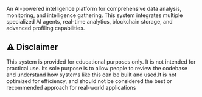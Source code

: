 
An AI-powered intelligence platform for comprehensive data analysis, monitoring, and intelligence gathering. This  system integrates multiple specialized AI agents, real-time analytics, blockchain storage, and advanced profiling capabilities.

## ⚠️ Disclaimer
This system is provided for educational purposes only. It is not intended for practical use. Its sole purpose is to allow people to review the codebase and understand how systems like this can be built and used.It is not optimized for efficiency, and should not be considered the best or recommended approach for real-world applications

